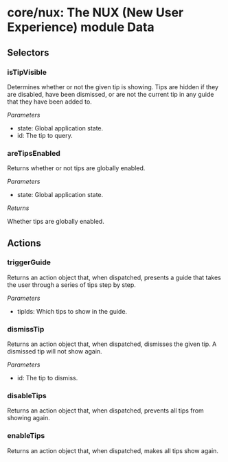 # **core/nux**: The NUX (New User Experience) module Data

## Selectors 

### isTipVisible

Determines whether or not the given tip is showing. Tips are hidden if they
are disabled, have been dismissed, or are not the current tip in any
guide that they have been added to.

*Parameters*

 * state: Global application state.
 * id: The tip to query.

### areTipsEnabled

Returns whether or not tips are globally enabled.

*Parameters*

 * state: Global application state.

*Returns*

Whether tips are globally enabled.

## Actions

### triggerGuide

Returns an action object that, when dispatched, presents a guide that takes
the user through a series of tips step by step.

*Parameters*

 * tipIds: Which tips to show in the guide.

### dismissTip

Returns an action object that, when dispatched, dismisses the given tip. A
dismissed tip will not show again.

*Parameters*

 * id: The tip to dismiss.

### disableTips

Returns an action object that, when dispatched, prevents all tips from
showing again.

### enableTips

Returns an action object that, when dispatched, makes all tips show again.